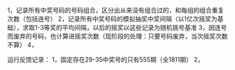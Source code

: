 1，记录所有中奖号码的号码组合，区分出从来没有组合过的，和每组的组合重复次数（包括连号）
2，记录所有中奖号码的模拟抽奖中奖间隔（以1亿次摇奖为基础），求取1-3等奖的平均间隔，以后的摇奖以这些记录为随机挑号基准
3，因连号而废弃的号码，也计算进摇奖次数（现阶段的处理：只要号码废弃，当次摇奖次数不算）
4，


运行反馈记录：
1，固定存在29-35中奖号的只有555期（全1811期）
2，